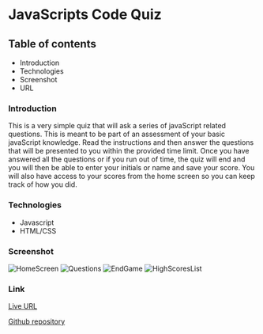 # JavaScripts Code Quiz

## Table of contents
* Introduction
* Technologies
* Screenshot
* URL

### Introduction
This is a very simple quiz that will ask a series of javaScript related questions. This is meant to be part of an assessment of your basic javaScript knowledge. Read the instructions and then answer the questions that will be presented to you within the provided time limit. Once you have answered all the questions or if you run out of time, the quiz will end and you will then be able to enter your initials or name and save your score. You will also have access to your scores from the home screen so you can keep track of how you did. 

### Technologies
* Javascript
* HTML/CSS

### Screenshot
![HomeScreen](https://user-images.githubusercontent.com/68020747/90988723-a36f0200-e55a-11ea-9fdf-19ffda2dbca7.PNG)
![Questions](https://user-images.githubusercontent.com/68020747/90988728-ad910080-e55a-11ea-856d-ec6b8f9fc502.PNG)
![EndGame](https://user-images.githubusercontent.com/68020747/90988731-b386e180-e55a-11ea-8ede-fb519e7b3b36.PNG)
![HighScoresList](https://user-images.githubusercontent.com/68020747/90988732-b550a500-e55a-11ea-8fa9-850ecc3bc3c4.PNG)

### Link

[Live URL](https://camwills89.github.io/coding-quiz-2/)

[Github repository](https://github.com/CamWills89/coding-quiz-2)
